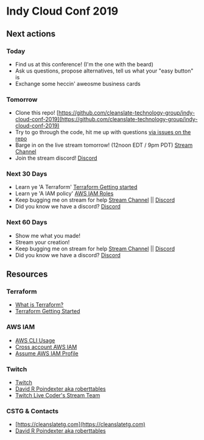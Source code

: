 # Indy Cloud Conf 2019

## Next actions

### Today

- Find us at this conference! (I'm the one with the beard)
- Ask us questions, propose alternatives, tell us what your "easy button" is
- Exchange some heccin' aweosme business cards

### Tomorrow

- Clone this repo! [https://github.com/cleanslate-technology-group/indy-cloud-conf-2019](https://github.com/cleanslate-technology-group/indy-cloud-conf-2019)
- Try to go through the code, hit me up with questions [via issues on the repo](https://github.com/cleanslate-technology-group/indy-cloud-conf-2019)
- Barge in on the live stream tomorrow! (12noon EDT / 9pm PDT) [Stream Channel](https://www.twitch.tv/roberttables)
- Join the stream discord! [Discord](https://discord.gg/ZAPqjzc)

### Next 30 Days

- Learn ye 'A Terraform' [Terraform Getting started](https://www.hashicorp.com/products/terraform/)
- Learn ye 'A IAM policy' [AWS IAM Roles](https://docs.aws.amazon.com/cli/latest/userguide/cli-configure-role.html)
- Keep bugging me on stream for help [Stream Channel](https://www.twitch.tv/roberttables) || [Discord](https://discord.gg/ZAPqjzc)
- Did you know we have a discord? [Discord](https://discord.gg/ZAPqjzc)

### Next 60 Days

- Show me what you made!
- Stream your creation!
- Keep bugging me on stream for help [Stream Channel](https://www.twitch.tv/roberttables) || [Discord](https://discord.gg/ZAPqjzc)
- Did you know we have a discord? [Discord](https://discord.gg/ZAPqjzc)

## Resources

### Terraform

- [What is Terraform?](https://www.hashicorp.com/products/terraform/)
- [Terraform Getting Started](https://learn.hashicorp.com/terraform/getting-started/install.html)

### AWS IAM

- [AWS CLI Usage](https://cloudacademy.com/blog/how-to-use-aws-cli/)
- [Cross account AWS IAM](https://docs.aws.amazon.com/cli/latest/userguide/cli-configure-role.html)
- [Assume AWS IAM Profile](https://github.com/trek10inc/awsume)

### Twitch

- [Twitch](https://www.twitch.tv)
- [David R Poindexter aka roberttables](https://www.twitch.tv/roberttables)
- [Twitch Live Coder's Stream Team](https://www.twitch.tv/team/livecoders)

### CSTG & Contacts

- [https://cleanslatetg.com](https://cleanslatetg.com)
- [David R Poindexter aka roberttables](mailto:david.poindexter@cleanslatetg.com)
